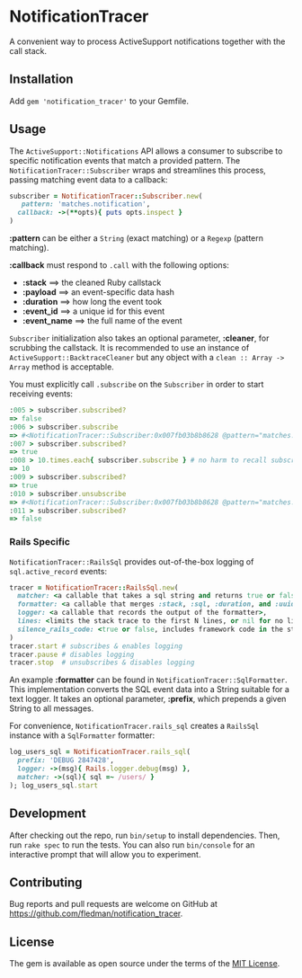 # NotificationTracer

A convenient way to process ActiveSupport notifications together with the call stack.

## Installation

Add `gem 'notification_tracer'` to your Gemfile.

## Usage

The `ActiveSupport::Notifications` API allows a consumer to subscribe to specific notification events that match a provided pattern. The `NotificationTracer::Subscriber` wraps and streamlines this process, passing matching event data to a callback: 

```ruby
subscriber = NotificationTracer::Subscriber.new(
   pattern: 'matches.notification',
  callback: ->(**opts){ puts opts.inspect }
)
```
**:pattern** can be either a `String` (exact matching) or a `Regexp` (pattern matching).

**:callback** must respond to `.call` with the following options:
 - **:stack** ==> the cleaned Ruby callstack 
 - **:payload** ==> an event-specific data hash
 - **:duration** ==> how long the event took
 - **:event_id** ==> a unique id for this event
 - **:event_name** ==> the full name of the event

`Subscriber` initialization also takes an optional parameter, **:cleaner**, for scrubbing the callstack. It is recommended to use an instance of `ActiveSupport::BacktraceCleaner` but any object with a `clean :: Array -> Array` method is acceptable.

You must explicitly call `.subscribe` on the `Subscriber` in order to start receiving events:
```ruby
:005 > subscriber.subscribed?
=> false 
:006 > subscriber.subscribe
=> #<NotificationTracer::Subscriber:0x007fb03b8b8628 @pattern="matches.notification", @callback=#<Proc:0x007fb03b8b8740@(irb):3 (lambda)>, @real_subscriber=#<ActiveSupport::Notifications::Fanout::Subscribers::Timed:0x007fb03b8836a8 ...> 
:007 > subscriber.subscribed?
=> true 
:008 > 10.times.each{ subscriber.subscribe } # no harm to recall subscribe
=> 10 
:009 > subscriber.subscribed?
=> true 
:010 > subscriber.unsubscribe
=> #<NotificationTracer::Subscriber:0x007fb03b8b8628 @pattern="matches.notification", @callback=#<Proc:0x007fb03b8b8740@(irb):3 (lambda)>, @real_subscriber=nil, ...> 
:011 > subscriber.subscribed?
=> false 
```

### Rails Specific

`NotificationTracer::RailsSql` provides out-of-the-box logging of `sql.active_record` events:
```ruby
tracer = NotificationTracer::RailsSql.new(
  matcher: <a callable that takes a sql string and returns true or false>,
  formatter: <a callable that merges :stack, :sql, :duration, and :uuid into a single output>,
  logger: <a callable that records the output of the formatter>,
  lines: <limits the stack trace to the first N lines, or nil for no limit>,
  silence_rails_code: <true or false, includes framework code in the stack trace>
)
tracer.start # subscribes & enables logging
tracer.pause # disables logging
tracer.stop  # unsubscribes & disables logging
```
An example **:formatter** can be found in `NotificationTracer::SqlFormatter`. This implementation converts the SQL event data into a String suitable for a text logger. It takes an optional parameter, **:prefix**, which prepends a given String to all messages.

For convenience, `NotificationTracer.rails_sql` creates a `RailsSql` instance with a `SqlFormatter` formatter:
```ruby
log_users_sql = NotificationTracer.rails_sql(
  prefix: 'DEBUG 2847428',
  logger: ->(msg){ Rails.logger.debug(msg) },
  matcher: ->(sql){ sql =~ /users/ }
); log_users_sql.start
```

## Development

After checking out the repo, run `bin/setup` to install dependencies. Then, run `rake spec` to run the tests. You can also run `bin/console` for an interactive prompt that will allow you to experiment.

## Contributing

Bug reports and pull requests are welcome on GitHub at https://github.com/fledman/notification_tracer.

## License

The gem is available as open source under the terms of the [MIT License](http://opensource.org/licenses/MIT).

